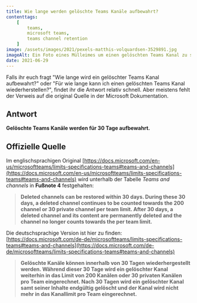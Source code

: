 ```yaml
---
title: Wie lange werden gelöschte Teams Kanäle aufbewahrt?
contenttags:
    [
        teams,
        microsoft teams,
        teams channel retention
    ]
image: /assets/images/2021/pexels-matthis-volquardsen-3529891.jpg
imageAlt: Ein Foto eines Mülleimes um einen gelöschten Teams Kanal zu symbolisieren
date: 2021-06-29
---
```


Falls ihr euch fragt "Wie lange wird ein gelöschter Teams Kanal aufbewahrt?" oder "Für wie lange kann ich einen gelöschten Teams Kanal wiederherstellen?", findet ihr die Antwort relativ schnell. Aber meistens fehlt der Verweis auf die original Quelle in der Microsoft Dokumentation.

## Antwort

**Gelöschte Teams Kanäle werden für 30 Tage aufbewahrt.**

## Offizielle Quelle

Im englischsprachigen Original [https://docs.microsoft.com/en-us/microsoftteams/limits-specifications-teams#teams-and-channels](https://docs.microsoft.com/en-us/microsoftteams/limits-specifications-teams#teams-and-channels) wird unterhalb der Tabelle *Teams and channels* in **Fußnote 4** festgehalten:

> **Deleted channels can be restored within 30 days. During these 30 days, a deleted channel continues to be counted towards the 200 channel or 30 private channel per team limit. After 30 days, a deleted channel and its content are permanently deleted and the channel no longer counts towards the per team limit.**

Die deutschsprachige Version ist hier zu finden: [https://docs.microsoft.com/de-de/microsoftteams/limits-specifications-teams#teams-and-channels](https://docs.microsoft.com/de-de/microsoftteams/limits-specifications-teams#teams-and-channels)

> **Gelöschte Kanäle können innerhalb von 30 Tagen wiederhergestellt werden. Während dieser 30 Tage wird ein gelöschter Kanal weiterhin in das Limit von 200 Kanälen oder 30 privaten Kanälen pro Team eingerechnet. Nach 30 Tagen wird ein gelöschter Kanal samt seiner Inhalte endgültig gelöscht und der Kanal wird nicht mehr in das Kanallimit pro Team eingerechnet.**
